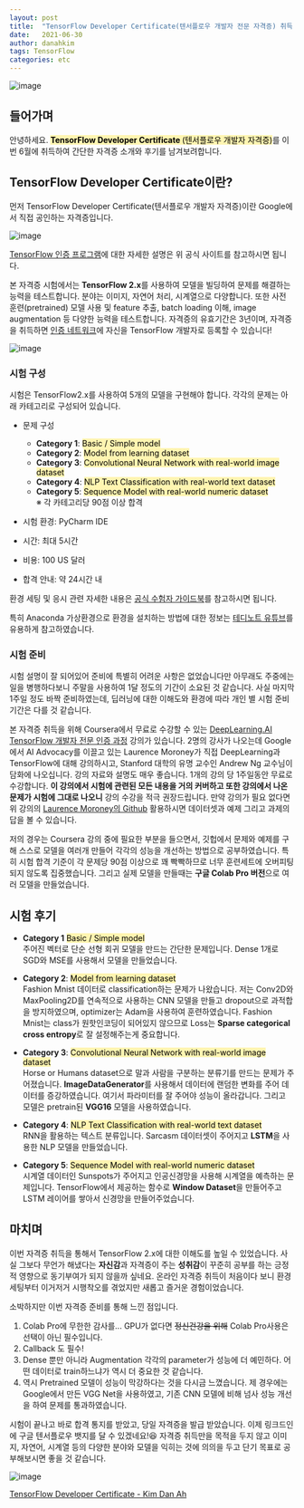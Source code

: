 ```yaml
---
layout: post
title:  "TensorFlow Developer Certificate(텐서플로우 개발자 전문 자격증) 취득 후기"
date:   2021-06-30
author: danahkim
tags: TensorFlow
categories: etc
---
```


![image](https://user-images.githubusercontent.com/62828866/129131720-299a1329-c499-4834-aeec-13140d46db3b.png)

## 들어가며

안녕하세요. <mark style='background-color: #fff5b1'> <b> TensorFlow Developer Certificate </b> (텐서플로우 개발자 자격증)</mark>를 이번 6월에 취득하여 간단한 자격증 소개와 후기를 남겨보려합니다. 



## TensorFlow Developer Certificate이란?
먼저 TensorFlow Developer Certificate(텐서플로우 개발자 자격증)이란 Google에서 직접 공인하는 자격증입니다. 

![image](https://user-images.githubusercontent.com/62828866/129132700-428a7860-c7bb-447f-a09b-2cd32276fe48.png)

[TensorFlow 인증 프로그램](https://www.tensorflow.org/certificate)에 대한 자세한 설명은 위 공식 사이트를 참고하시면 됩니다.

본 자격증 시험에서는 **TensorFlow 2.x**를 사용하여 모델을 빌딩하여 문제를 해결하는 능력을 테스트합니다. 분야는 이미지, 자연어 처리, 시계열으로 다양합니다. 또한 사전 훈련(pretrained) 모델 사용 및 feature 추출, batch loading 이해, image augmentation 등 다양한 능력을 테스트합니다.
자격증의 유효기간은 3년이며, 자격증을 취득하면 [인증 네트워크](https://developers.google.com/certification/directory/tensorflow)에 자신을 TensorFlow 개발자로 등록할 수 있습니다!

![image](https://user-images.githubusercontent.com/62828866/129133169-e4993042-1d0b-403a-8df6-c0a914a89d35.png)



### 시험 구성
시험은 TensorFlow2.x를 사용하여 5개의 모델을 구현해야 합니다. 각각의 문제는 아래 카테고리로 구성되어 있습니다.

* 문제 구성
  * **Category 1**: <mark style='background-color: #fff5b1'>Basic / Simple model</mark>
  * **Category 2**: <mark style='background-color: #fff5b1'>Model from learning dataset</mark>
  * **Category 3**: <mark style='background-color: #fff5b1'>Convolutional Neural Network with real-world image dataset</mark>
  * **Category 4**: <mark style='background-color: #fff5b1'>NLP Text Classification with real-world text dataset</mark>
  * **Category 5**: <mark style='background-color: #fff5b1'>Sequence Model with real-world numeric dataset</mark>  
  ※ 각 카테고리당 90점 이상 합격

* 시험 환경: PyCharm IDE
* 시간: 최대 5시간
* 비용: 100 US 달러
* 합격 안내: 약 24시간 내

환경 세팅 및 응시 관련 자세한 내용은 [공식 수험자 가이드북](https://www.tensorflow.org/extras/cert/TF_Certificate_Candidate_Handbook_ko.pdf)를 참고하시면 됩니다.

특히 Anaconda 가상환경으로 환경을 설치하는 방법에 대한 정보는 [테디노트 유튜브](www.youtube.com/watch?v=2QCxK4OEiKc&t=396s)를 유용하게 참고하였습니다.


### 시험 준비
시험 설명이 잘 되어있어 준비에 특별히 어려운 사항은 없었습니다만 아무래도 주중에는 일을 병행하다보니 주말을 사용하여 1달 정도의 기간이 소요된 것 같습니다. 사실 마지막 1주일 정도 바짝 준비하였는데, 딥러닝에 대한 이해도와 환경에 따라 개인 별 시험 준비기간은 다를 것 같습니다.

본 자격증 취득을 위해 Coursera에서 무료로 수강할 수 있는 [DeepLearning.AI TensorFlow 개발자 전문 인증 과정](https://www.coursera.org/professional-certificates/tensorflow-in-practice) 강의가 있습니다. 2명의 강사가 나오는데 Google에서 AI Advocacy를 이끌고 있는 Laurence Moroney가 직접 DeepLearning과 TensorFlow에 대해 강의하시고, Stanford 대학의 유명 교수인 Andrew Ng 교수님이 담화에 나오십니다. 강의 자료와 설명도 매우 좋습니다. 1개의 강의 당 1주일동안 무료로 수강합니다. **이 강의에서 시험에 관련된 모든 내용을 거의 커버하고 또한 강의에서 나온 문제가 시험에 그대로 나오니** 강의 수강을 적극 권장드립니다. 만약 강의가 필요 없다면 위 강의의 [Laurence Moroney의 Github](https://github.com/lmoroney/dlaicourse) 활용하시면 데이터셋과 예제 그리고 과제의 답을 볼 수 있습니다.

저의 경우는 Coursera 강의 중에 필요한 부분을 들으면서, 깃헙에서 문제와 예제를 구해 스스로 모델을 여러개 만들어 각각의 성능을 개선하는 방법으로 공부하였습니다. 특히 시험 합격 기준이 각 문제당 90점 이상으로 꽤 빡빡하므로 너무 훈련세트에 오버피팅 되지 않도록 집중했습니다. 그리고 실제 모델을 만들때는 **구글 Colab Pro 버전**으로 여러 모델을 만들었습니다. 


## 시험 후기

* **Category 1**
<mark style='background-color: #fff5b1'>Basic / Simple model</mark>  
주어진 벡터로 단순 선형 회귀 모델을 만드는 간단한 문제입니다. Dense 1개로 SGD와 MSE를 사용해서 모델을 만들었습니다.

* **Category 2**: <mark style='background-color: #fff5b1'>Model from learning dataset</mark>  
Fashion Mnist 데이터로 classification하는 문제가 나왔습니다. 저는 Conv2D와 MaxPooling2D를 연속적으로 사용하는 CNN 모델을 만들고 dropout으로 과적합을 방지하였으며, optimizer는 Adam을 사용하여 훈련하였습니다. Fashion Mnist는 class가 원핫인코딩이 되어있지 않으므로 Loss는 **Sparse categorical cross entropy**로 잘 설정해주는게 중요합니다. 

* **Category 3**: <mark style='background-color: #fff5b1'>Convolutional Neural Network with real-world image dataset</mark>  
Horse or Humans dataset으로 말과 사람을 구분하는 분류기를 만드는 문제가 주어졌습니다. **ImageDataGenerator**를 사용해서 데이터에 랜덤한 변화를 주어 데이터를 증강하였습니다. 여기서 파라미터를 잘 주어야 성능이 올라갑니다. 그리고 모델은 pretrain된 **VGG16** 모델을 사용하였습니다.

* **Category 4**: <mark style='background-color: #fff5b1'>NLP Text Classification with real-world text dataset</mark>  
RNN을 활용하는 텍스트 분류입니다. Sarcasm 데이터셋이 주어지고 **LSTM**을 사용한 NLP 모델을 만들었습니다. 

* **Category 5**: <mark style='background-color: #fff5b1'>Sequence Model with real-world numeric dataset</mark>  
시계열 데이터인 Sunspots가 주어지고 인공신경망을 사용해 시계열을 예측하는 문제입니다. TensorFlow에서 제공하는 함수로 **Window Dataset**을 만들어주고 LSTM 레이어를 쌓아서 신경망을 만들어주었습니다.


## 마치며

이번 자격증 취득을 통해서 TensorFlow 2.x에 대한 이해도를 높일 수 있었습니다. 사실 그보다 무언가 해냈다는 **자신감**과 자격증이 주는 **성취감**이 꾸준히 공부를 하는 긍정적 영향으로 동기부여가 되지 않을까 싶네요. 온라인 자격증 취득이 처음이다 보니 환경 세팅부터 이거저거 시행착오를 겪었지만 새롭고 즐거운 경험이었습니다.

소박하지만 이번 자격증 준비를 통해 느낀 점입니다.

1. Colab Pro에 무한한 감사를...  GPU가 없다면 ~~정신건강을 위해~~ Colab Pro사용은 선택이 아닌 필수입니다.
1. Callback 도 필수!
1. Dense 뿐만 아니라 Augmentation 각각의 parameter가 성능에 더 예민하다. 어떤 데이터로 train하느냐가 역시 더 중요한 것 같습니다.
1. 역시 Pretrained 모델이 성능이 막강하다는 것을 다시금 느꼈습니다. 제 경우에는 Google에서 만든 VGG Net을 사용하였고, 기존 CNN 모델에 비해 넘사 성능 개선을 하여 문제를 통과하였습니다.

시험이 끝나고 바로 합격 통지를 받았고, 당일 자격증을 발급 받았습니다. 이제 링크드인에 구글 텐서플로우 뱃지를 달 수 있겠네요!😆 자격증 취득만을 목적을 두지 않고 이미지, 자연어, 시계열 등의 다양한 분야와 모델을 익히는 것에 의의을 두고 단기 목표로 공부해보시면 좋을 것 같습니다.

![image](https://user-images.githubusercontent.com/62828866/129131796-8540df67-2f7d-4701-9710-94a911bc5bc6.png)

[TensorFlow Developer Certificate - Kim Dan Ah](https://www.credential.net/75d16cdd-ee28-4bc3-9222-59f0f87ee479)

